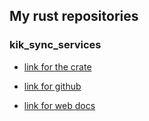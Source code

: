 ## My rust repositories

### kik_sync_services

- [link for the crate](https://crates.io/crates/kik_sync_service)

- [link for github](https://github.com/On0n0k1/kik_sync_service)

- [link for web docs](https://on0n0k1.github.io/Projects/Rust%20crates/kik_sync_service/doc/kik_sync_service/index.html)


